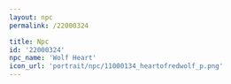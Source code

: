 ```yaml
---
layout: npc
permalink: /22000324

title: Npc
id: '22000324'
npc_name: 'Wolf Heart'
icon_url: 'portrait/npc/11000134_heartofredwolf_p.png'
---
```

